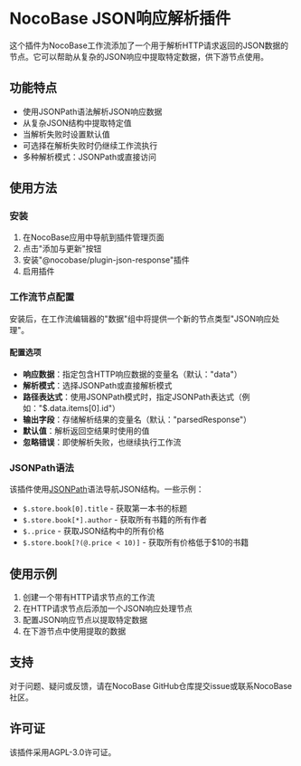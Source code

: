 # NocoBase JSON响应解析插件

这个插件为NocoBase工作流添加了一个用于解析HTTP请求返回的JSON数据的节点。它可以帮助从复杂的JSON响应中提取特定数据，供下游节点使用。

## 功能特点

- 使用JSONPath语法解析JSON响应数据
- 从复杂JSON结构中提取特定值
- 当解析失败时设置默认值
- 可选择在解析失败时仍继续工作流执行
- 多种解析模式：JSONPath或直接访问

## 使用方法

### 安装

1. 在NocoBase应用中导航到插件管理页面
2. 点击"添加与更新"按钮
3. 安装"@nocobase/plugin-json-response"插件
4. 启用插件

### 工作流节点配置

安装后，在工作流编辑器的"数据"组中将提供一个新的节点类型"JSON响应处理"。

#### 配置选项

- **响应数据**：指定包含HTTP响应数据的变量名（默认："data"）
- **解析模式**：选择JSONPath或直接解析模式
- **路径表达式**：使用JSONPath模式时，指定JSONPath表达式（例如："$.data.items[0].id"）
- **输出字段**：存储解析结果的变量名（默认："parsedResponse"）
- **默认值**：解析返回空结果时使用的值
- **忽略错误**：即使解析失败，也继续执行工作流

### JSONPath语法

该插件使用[JSONPath](https://github.com/dchester/jsonpath)语法导航JSON结构。一些示例：

- `$.store.book[0].title` - 获取第一本书的标题
- `$.store.book[*].author` - 获取所有书籍的所有作者
- `$..price` - 获取JSON结构中的所有价格
- `$.store.book[?(@.price < 10)]` - 获取所有价格低于$10的书籍

## 使用示例

1. 创建一个带有HTTP请求节点的工作流
2. 在HTTP请求节点后添加一个JSON响应处理节点
3. 配置JSON响应节点以提取特定数据
4. 在下游节点中使用提取的数据

## 支持

对于问题、疑问或反馈，请在NocoBase GitHub仓库提交issue或联系NocoBase社区。

## 许可证

该插件采用AGPL-3.0许可证。 